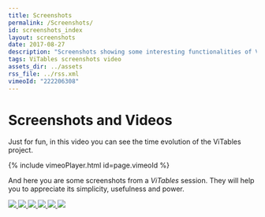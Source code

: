 ```yaml
---
title: Screenshots
permalink: /Screenshots/
id: screenshots_index
layout: screenshots
date: 2017-08-27
description: "Screenshots showing some interesting functionalities of ViTables, like table queries, plugins or management of attributes."
tags: ViTables screenshots video
assets_dir: ../assets
rss_file: ../rss.xml
vimeoId: "222206308"
---
```


# Screenshots and Videos

Just for fun, in this video you can see the time evolution of the ViTables project.

{% include vimeoPlayer.html id=page.vimeoId %}

And here you are some screenshots from a _ViTables_ session. They will help you to appreciate its simplicity, usefulness and power.

<div class="row">
  <a href="{{ page.assets_dir }}/img/Screenshots/the_user_attributes_dialog.png" data-toggle="lightbox" data-gallery="example-gallery" class="col-2">
    <img src="{{ page.assets_dir }}/img/Screenshots/the_user_attributes_dialog.thumbnail.png" class="img-fluid">
  </a>
  <a href="{{ page.assets_dir }}/img/Screenshots/the_plugins_configuration_page.png" data-toggle="lightbox" data-gallery="example-gallery" class="col-2">
    <img src="{{ page.assets_dir }}/img/Screenshots/the_plugins_configuration_page.thumbnail.png" class="img-fluid">
  </a>
  <a href="{{ page.assets_dir }}/img/Screenshots/filtering_data_of_a_table.png" data-toggle="lightbox" data-gallery="example-gallery" class="col-2">
    <img src="{{ page.assets_dir }}/img/Screenshots/filtering_data_of_a_table.thumbnail.png" class="img-fluid">
  </a>
  <a href="{{ page.assets_dir }}/img/Screenshots/the_help_browser.png" data-toggle="lightbox" data-gallery="example-gallery" class="col-2">
    <img src="{{ page.assets_dir }}/img/Screenshots/the_help_browser.thumbnail.png" class="img-fluid">
  </a>
  <a href="{{ page.assets_dir }}/img/Screenshots/zooming_a_N_dimensional_cell.png" data-toggle="lightbox" data-gallery="example-gallery" class="col-2">
    <img src="{{ page.assets_dir }}/img/Screenshots/zooming_a_N_dimensional_cell.thumbnail.png" class="img-fluid">
  </a>
  <a href="{{ page.assets_dir }}/img/Screenshots/a_common_working_session.png" data-toggle="lightbox" data-gallery="example-gallery" class="col-2">
    <img src="{{ page.assets_dir }}/img/Screenshots/a_common_working_session.thumbnail.png" class="img-fluid">
  </a>
</div>

